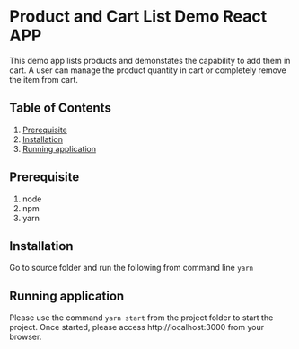 # Product and Cart List Demo React APP 

This demo app lists products and demonstates the capability to add them in cart. A user can manage the product quantity in cart or completely remove the item from cart.

## Table of Contents

1. [Prerequisite](#prerequisite)
2. [Installation](#installing)
3. [Running application](#running-application)


## Prerequisite
1. node
2. npm
3. yarn

## Installation
Go to source folder and run the following from command line
`yarn`

## Running application

Please use the command `yarn start` from the project folder to start the project. Once started, please access http://localhost:3000 from your browser.
